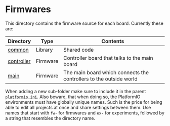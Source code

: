 Firmwares
=========

This directory contains the firmware source for each board. Currently these are:

| **Directory**                         | **Type** |**Contents** |
|---------------------------------------|----------|-------------|
| [common](common/)                     | Library  | Shared code |
| [controller](controller/)             | Firmware | Controller board that talks to the main board |
| [main](main/)                         | Firmware | The main board which connects the controllers to the outside world |

When adding a new sub-folder make sure to include it in the parent [`platformio.ini`](./platformio.ini).
Also beware, that when doing so, the PlatformIO environments must have globally unique names.
Such is the price for being able to edit all projects at once and share settings between them.
Use names that start with `fw-` for firmwares and `ex-` for experiments, followed by a string
that resembles the directory name.